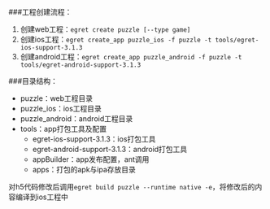 ###工程创建流程：
1. 创建web工程：`egret create puzzle [--type game]`
2. 创建ios工程：`egret create_app puzzle_ios -f puzzle -t tools/egret-ios-support-3.1.3`
3. 创建android工程：`egret create_app puzzle_android -f puzzle -t tools/egret-android-support-3.1.3`

###目录结构：
- puzzle：web工程目录
- puzzle_ios：ios工程目录
- puzzle_android：android工程目录
- tools：app打包工具及配置
	+ egret-ios-support-3.1.3：ios打包工具
	+ egret-android-support-3.1.3：android打包工具
	+ appBuilder：app发布配置，ant调用
	+ apps：打包的apk与ipa存放目录

对h5代码修改后调用`egret build puzzle --runtime native -e`，将修改后的内容编译到ios工程中